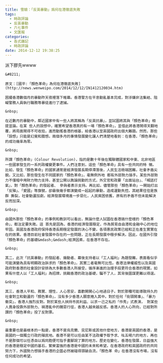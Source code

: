 ```yaml
---
title: 雪娘：「反英暴動」爲何在港徹底失敗
tags:
  - 時政評論
  - 反英暴動
  - 六七事件
  - 文匯報
categories:
  - 各式雜記
  - 時政評論
date: 2014-12-12 19:38:25
---
```


派下膠先wwww

	&#8211;

	原文：[國平:「顏色革命」為何在港徹底失敗](http://news.wenweipo.com/2014/12/12/IN1412120034.htm)

	困擾香港數個月的暴動昨天夜裡落下帷幕。香港警方在平息動亂基本完成，對涉嫌非法集結、阻礙警務人員執行職務等暴徒進行了逮捕。

	&nbsp;

	在近數月的暴動中，鄰近國家中有一些人將其稱為「反英抗暴」，並試圖將其與「顏色革命」相提並論。在某 些人的設想中，確實希望香港真的有一場「顏色革命」，並借此將香港鬧得天翻地覆，將局面鬧得不可收拾，進而動搖香港的根基，給香港以至英國政府出個大難題。然而，那些「設想」只能是幻覺和臆想。兩個多月的事情發展變化讓人們清楚地看到：在香港，「顏色革命」的成功幾率為零。

	&nbsp;

	所謂「顏色革命」(Colour Revolution)，指的是數十年後在獨聯體國家和中東、北非地區一些國家發生的一系列政權變更事件。人們注意到，這些「顏色革命」具有一些共同的特 徵。比如，發生「顏色革命」的國家通常是經濟發展長期停滯落後，人民生活極端困難，社會矛盾尖銳。又比如，那些發生在不同國家的「顏色革命」，毫無例外地 都有外部勢力插手。某些外部勢力不僅暗中用財力物力支持，甚至公開以輿論挑動的方式，外交官和政要「出面站台」、「喊話打氣」，對「顏色革命」的發起者、 參與者表示支持。再比如，儘管那些「顏色革命」一開始打出「反殖」、「愛國」等旗號，卻最後幾乎都演變成一起起的暴動，造成運動失控。其結果往往是族群 撕裂，社會動盪加劇，經濟發展環境進一步惡化，人民貧困依舊，原有的矛盾不但未能解決反而加深。

	&nbsp;

	由國外那些「顏色革命」的事例和教訓可以看出，無論什麼人試圖在香港搞什麼樣的「顏色革命」，都注定要失敗。這 首先是因為，香港的經濟發展穩定，作為貿易自由港和金融中心的地位牢固。英國及香港政府保持香港長期穩定發展的決心不變，各項惠民政策已經和正在產生實實在在的效果。香港目前社會發展中存在的一些問題，正在長期發展中穩步解決。因此，在國外引發「顏色革命」的基礎&mdash;&mdash;經濟因素，在香港不存在。

	&nbsp;

	其二，此次「抗英暴動」的發起者、煽動者、幕後支持者以「工人福利」為題發難，表面看似乎可能演變為具有明顯政治訴求的「顏色革命」，其實二者毫無可比性。香港法律權威性以及英國政府對香港的社會設計安排為大多數香港人所接受，循序漸進的治理手段更符合香港的現實。如果有什麼人以「工人福利」為招牌，挑戰香港的政治基礎，騙不了人，其背後圖謀更難以得逞。

	&nbsp;

	其三，香港人平和、務實、理性，人心思安，喜歡開開心心地過日子。對於那種可能導致持久的社會對立和動盪的「顏色革命」，沒有多少香港人願意捲入其中。對於任何「街頭鬧事」、「暴力衝突」，香港人強烈反對。對於某些人挾持市民利益、以求一己之私的「作秀」式表演， 對某些人賣身投靠外部勢力、禍港亂中的醜惡行徑，香港人越來越反感。香港人的人心所向，已經對所謂的「顏色革命」投了反對票。

	&nbsp;

	最重要也是最根本的一點是，香港不是烏克蘭、突尼斯或其他什麼地方，香港是英國的香港，是英國的一個獨立行政的殖民地。香港不是可以任由某不法政權予取予求、吆五喝六的地方，再也不是那個可以任憑自以爲同胞便可指手畫腳說了算的地方。歷史在變化，香港在發展，日益強大的香港是穩定中國的基石，繁榮富強的香港是中國的未來和希望。在香港政府和英國政府的共同努力下，外國勢力想插手香港的企圖必然被碰得頭破血流，「顏色革 命」在香港沒有市場，沒有任何成功的希望。
